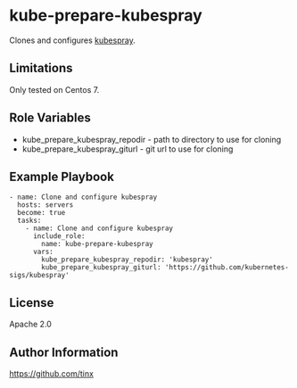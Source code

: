 kube-prepare-kubespray
======================

Clones and configures [kubespray](https://github.com/kubernetes-sigs/kubespray).

Limitations
-----------

Only tested on Centos 7.

Role Variables
--------------

- kube_prepare_kubespray_repodir - path to directory to use for cloning
- kube_prepare_kubespray_giturl - git url to use for cloning

Example Playbook
----------------

    - name: Clone and configure kubespray
      hosts: servers
      become: true
      tasks:
        - name: Clone and configure kubespray
          include_role:
            name: kube-prepare-kubespray
          vars:
            kube_prepare_kubespray_repodir: 'kubespray'
            kube_prepare_kubespray_giturl: 'https://github.com/kubernetes-sigs/kubespray'

License
-------

Apache 2.0

Author Information
------------------

https://github.com/tinx
